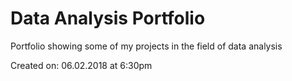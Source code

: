 Data Analysis Portfolio
=======================

Portfolio showing some of my projects in the field of data analysis

Created on: 06.02.2018 at 6:30pm

